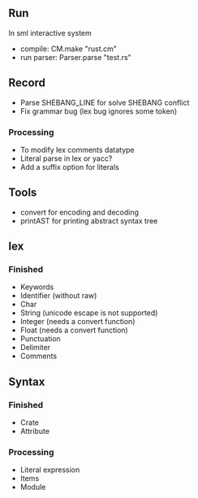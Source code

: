 ## Run
In sml interactive system
+ compile: CM.make "rust.cm"
+ run parser: Parser.parse "test.rs"

## Record
+ Parse SHEBANG_LINE for solve SHEBANG conflict
+ Fix grammar bug (lex bug ignores some token)
### Processing
+ To modify lex comments datatype
+ Literal parse in lex or yacc?
+ Add a suffix option for literals


## Tools
+ convert for encoding and decoding
+ printAST for printing abstract syntax tree

## lex
### Finished
+ Keywords
+ Identifier (without raw)
+ Char
+ String (unicode escape is not supported)
+ Integer (needs a convert function)
+ Float (needs a convert function)
+ Punctuation
+ Delimiter
+ Comments

## Syntax
### Finished
+ Crate
+ Attribute
### Processing
+ Literal expression
+ Items
+ Module
